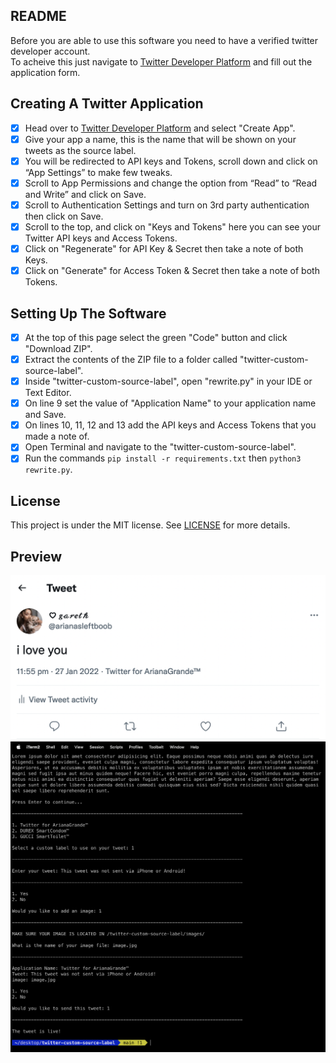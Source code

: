 ## README

Before you are able to use this software you need to have a verified twitter developer account.\
To acheive this just navigate to [Twitter Developer Platform](https://developer.twitter.com/) and fill out the application form.

## Creating A Twitter Application

- [x] Head over to [Twitter Developer Platform](https://developer.twitter.com/en/portal/projects-and-apps) and select "Create App".
- [x] Give your app a name, this is the name that will be shown on your tweets as the source label.
- [x] You will be redirected to API keys and Tokens, scroll down and click on “App Settings” to make few tweaks.
- [x] Scroll to App Permissions and change the option from “Read” to “Read and Write” and click on Save.
- [x] Scroll to Authentication Settings and turn on 3rd party authentication then click on Save.
- [x] Scroll to the top, and click on "Keys and Tokens" here you can see your Twitter API keys and Access Tokens.
- [x] Click on "Regenerate" for API Key & Secret then take a note of both Keys.
- [x] Click on "Generate" for Access Token & Secret then take a note of both Tokens.

## Setting Up The Software

- [x] At the top of this page select the green "Code" button and click "Download ZIP".
- [x] Extract the contents of the ZIP file to a folder called "twitter-custom-source-label".
- [x] Inside "twitter-custom-source-label", open "rewrite.py" in your IDE or Text Editor.
- [x] On line 9 set the value of "Application Name" to your application name and Save.
- [x] On lines 10, 11, 12 and 13 add the API keys and Access Tokens that you made a note of.
- [x] Open Terminal and navigate to the "twitter-custom-source-label".
- [x] Run the commands `pip install -r requirements.txt` then `python3 rewrite.py`.

## License

This project is under the MIT license. See [LICENSE](./LICENSE) for more details.

## Preview

![Tweet Preview](./config/tweet_preview.png)
![Software Preview](./config/software_preview.png)
